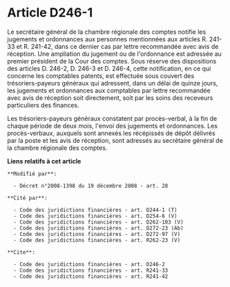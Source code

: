 # Article D246-1

Le secrétaire général de la chambre régionale des comptes notifie les jugements et ordonnances aux personnes mentionnées aux
articles R. 241-33 et R. 241-42, dans ce dernier cas par lettre recommandée avec avis de réception. Une ampliation du
jugement ou de l'ordonnance est adressée au premier président de la Cour des comptes. Sous réserve des dispositions des
articles D. 246-2, D. 246-3 et D. 246-4, cette notification, en ce qui concerne les comptables patents, est effectuée sous
couvert des trésoriers-payeurs généraux qui adressent, dans un délai de quinze jours, les jugements et ordonnances aux
comptables par lettre recommandée avec avis de réception soit directement, soit par les soins des receveurs particuliers des
finances. 

Les trésoriers-payeurs généraux constatent par procès-verbal, à la fin de chaque période de deux mois, l'envoi des jugements
et ordonnances. Les procès-verbaux, auxquels sont annexés les récépissés de dépôt délivrés par la poste et les avis de
réception, sont adressés au secrétaire général de la chambre régionale des comptes.

**Liens relatifs à cet article**

	**Modifié par**:

	  - Décret n°2008-1398 du 19 décembre 2008 - art. 28

	**Cité par**:

	  - Code des juridictions financières - art. D244-1 (T)
	  - Code des juridictions financières - art. D254-6 (V)
	  - Code des juridictions financières - art. D262-103 (V)
	  - Code des juridictions financières - art. D272-23 (Ab)
	  - Code des juridictions financières - art. D272-97 (V)
	  - Code des juridictions financières - art. R262-23 (V)

	**Cite**:

	  - Code des juridictions financières - art. D246-2
	  - Code des juridictions financières - art. R241-33
	  - Code des juridictions financières - art. R241-42
